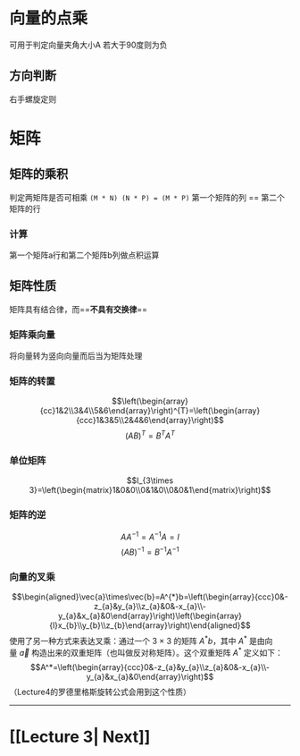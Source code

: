 # 向量的点乘
可用于判定向量夹角大小A
若大于90度则为负
## 方向判断
右手螺旋定则

# 矩阵
## 矩阵的乘积
判定两矩阵是否可相乘
`(M * N) (N * P) = (M * P)`
第一个矩阵的列 == 第二个矩阵的行

### 计算
第一个矩阵a行和第二个矩阵b列做点积运算

## 矩阵性质
矩阵具有结合律，而==**不具有交换律**==
### 矩阵乘向量
将向量转为竖向向量而后当为矩阵处理
### 矩阵的转置
$$\left(\begin{array}{cc}1&2\\3&4\\5&6\end{array}\right)^{T}=\left(\begin{array}{ccc}1&3&5\\2&4&6\end{array}\right)$$
$$(AB)^{T}=B^{T}A^{T}$$
### 单位矩阵
$$I_{3\times 3}=\left(\begin{matrix}1&0&0\\0&1&0\\0&0&1\end{matrix}\right)$$
### 矩阵的逆
$$AA^{-1}=A^{-1}A=I$$
$$(AB)^{-1}=B^{-1}A^{-1}$$
### 向量的叉乘
$$\begin{aligned}\vec{a}\times\vec{b}=A^{*}b=\left(\begin{array}{ccc}0&-z_{a}&y_{a}\\z_{a}&0&-x_{a}\\-y_{a}&x_{a}&0\end{array}\right)\left(\begin{array}{l}x_{b}\\y_{b}\\z_{b}\end{array}\right)\end{aligned}$$
使用了另一种方式来表达叉乘：通过一个 3 $\times$ 3 的矩阵 $A^* b$，其中 $A^*$ 是由向量 $\vec{a}$ 构造出来的双重矩阵（也叫做反对称矩阵）。这个双重矩阵 $A^*$ 定义如下：
$$A^*=\left(\begin{array}{ccc}0&-z_{a}&y_{a}\\z_{a}&0&-x_{a}\\-y_{a}&x_{a}&0\end{array}\right)$$
（Lecture4的罗德里格斯旋转公式会用到这个性质）
___

# [[Lecture 3| Next]]